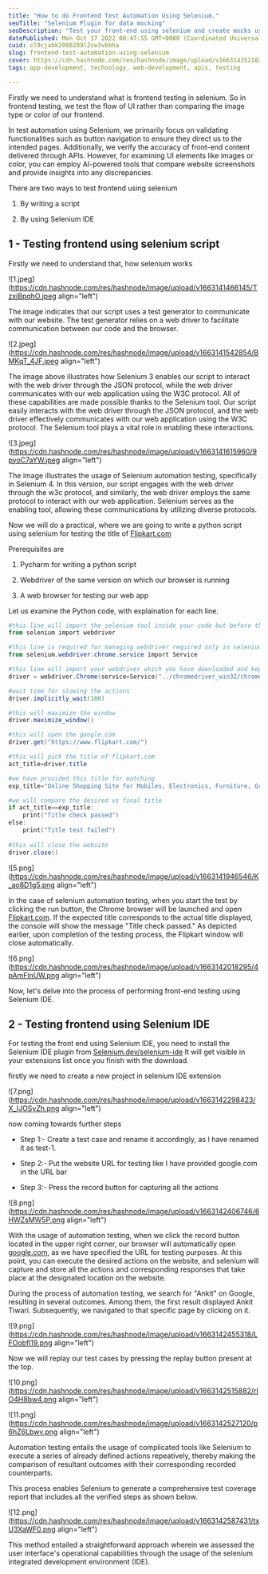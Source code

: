 ```yaml
---
title: "How to do Frontend Test Automation Using Selenium."
seoTitle: "Selenium Plugin for data mocking"
seoDescription: "Test your front-end using selenium and create mocks using Keploy"
datePublished: Mon Oct 17 2022 08:47:55 GMT+0000 (Coordinated Universal Time)
cuid: cl9cjabk2000209l2cw3vbbha
slug: frontend-test-automation-using-selenium
cover: https://cdn.hashnode.com/res/hashnode/image/upload/v1663143521824/QMS4c_lHZ.png
tags: app-development, technology, web-development, apis, testing

---
```


Firstly we need to understand what is frontend testing in selenium. So in frontend testing, we test the flow of UI rather than comparing the image type or color of our frontend.

In test automation using Selenium, we primarily focus on validating functionalities such as button navigation to ensure they direct us to the intended pages. Additionally, we verify the accuracy of front-end content delivered through APIs. However, for examining UI elements like images or color, you can employ AI-powered tools that compare website screenshots and provide insights into any discrepancies.

There are two ways to test frontend using selenium

1. By writing a script
    
2. By using Selenium IDE
    

## 1 - Testing frontend using selenium script

Firstly we need to understand that, how selenium works

![1.jpeg](https://cdn.hashnode.com/res/hashnode/image/upload/v1663141466145/TzxjBpqhO.jpeg align="left")

The image indicates that our script uses a test generator to communicate with our website. The test generator relies on a web driver to facilitate communication between our code and the browser.

![2.jpeg](https://cdn.hashnode.com/res/hashnode/image/upload/v1663141542854/BMKqT_4JF.jpeg align="left")

The image above illustrates how Selenium 3 enables our script to interact with the web driver through the JSON protocol, while the web driver communicates with our web application using the W3C protocol. All of these capabilities are made possible thanks to the Selenium tool. Our script easily interacts with the web driver through the JSON protocol, and the web driver effectively communicates with our web application using the W3C protocol. The Selenium tool plays a vital role in enabling these interactions.

![3.jpeg](https://cdn.hashnode.com/res/hashnode/image/upload/v1663141615960/9pyoC7aYW.jpeg align="left")

The image illustrates the usage of Selenium automation testing, specifically in Selenium 4. In this version, our script engages with the web driver through the w3c protocol, and similarly, the web driver employs the same protocol to interact with our web application. Selenium serves as the enabling tool, allowing these communications by utilizing diverse protocols.

Now we will do a practical, where we are going to write a python script using selenium for testing the title of [Flipkart.com](http://Flipkart.com)

Prerequisites are

1. Pycharm for writing a python script
    
2. Webdriver of the same version on which our browser is running
    
3. A web browser for testing our web app
    

Let us examine the Python code, with explaination for each line.

```powershell
#this line will import the selenium tool inside your code but before that, you need to download it in your pycharm by going in files->settings->projects 
from selenium import webdriver

#this line is required for managing webdriver required only in selenium 4  
from selenium.webdriver.chrome.service import Service

#this line will import your webdriver which you have downloaded and kept in this project folder
driver = webdriver.Chrome(service=Service("../chromedriver_win32/chromedriver.exe"))

#wait time for slowing the actions
driver.implicitly_wait(100)

#this will maximize the window
driver.maximize_window()

#this will open the google.com
driver.get("https://www.flipkart.com/")

#this will pick the title of flipkart.com 
act_title=driver.title

#we have provided this title for matching
exp_title="Online Shopping Site for Mobiles, Electronics, Furniture, Grocery, Lifestyle, Books & More. Best Offers!"

#we will compare the desired vs final title  
if act_title==exp_title:
    print("Title check passed")
else:
    print("Title test failed")
    
#this will close the website    
driver.close()
```

![5.png](https://cdn.hashnode.com/res/hashnode/image/upload/v1663141946546/K_ao8D1g5.png align="left")

In the case of selenium automation testing, when you start the test by clicking the run button, the Chrome browser will be launched and open [Flipkart.com](http://Flipkart.com). If the expected title corresponds to the actual title displayed, the console will show the message "Title check passed." As depicted earlier, upon completion of the testing process, the Flipkart window will close automatically.

![6.png](https://cdn.hashnode.com/res/hashnode/image/upload/v1663142018295/4pAmFlnUW.png align="left")

Now, let's delve into the process of performing front-end testing using Selenium IDE.

## 2 - Testing frontend using Selenium IDE

For testing the front end using Selenium IDE, you need to install the Selenium IDE plugin from [Selenium.dev/selenium-ide](http://selenium.dev/selenium-ide) It will get visible in your extensions list once you finish with the download.

firstly we need to create a new project in selenium IDE extension

![7.png](https://cdn.hashnode.com/res/hashnode/image/upload/v1663142298423/X_IJOSyZh.png align="left")

now coming towards further steps

* Step 1:- Create a test case and rename it accordingly, as I have renamed it as test-1.
    
* Step 2:- Put the website URL for testing like I have provided google.com in the URL bar
    
* Step 3:- Press the record button for capturing all the actions
    

![8.png](https://cdn.hashnode.com/res/hashnode/image/upload/v1663142406746/6HWZsMW5P.png align="left")

With the usage of automation testing, when we click the record button located in the upper right corner, our browser will automatically open [google.com](http://google.com), as we have specified the URL for testing purposes. At this point, you can execute the desired actions on the website, and selenium will capture and store all the actions and corresponding responses that take place at the designated location on the website.

During the process of automation testing, we search for "Ankit" on Google, resulting in several outcomes. Among them, the first result displayed Ankit Tiwari. Subsequently, we navigated to that specific page by clicking on it.

![9.png](https://cdn.hashnode.com/res/hashnode/image/upload/v1663142455318/LFOobfl19.png align="left")

Now we will replay our test cases by pressing the replay button present at the top.

![10.png](https://cdn.hashnode.com/res/hashnode/image/upload/v1663142515882/rIO4H8bw4.png align="left")

![11.png](https://cdn.hashnode.com/res/hashnode/image/upload/v1663142527120/p6hZ6Lbwv.png align="left")

Automation testing entails the usage of complicated tools like Selenium to execute a series of already defined actions repeatively, thereby making the comparison of resultant outcomes with their corresponding recorded counterparts.

This process enables Selenium to generate a comprehensive test coverage report that includes all the verified steps as shown below.

![12.png](https://cdn.hashnode.com/res/hashnode/image/upload/v1663142587431/txU3XaWF0.png align="left")

This method entailed a straightforward approach wherein we assessed the user interface's operational capabilities through the usage of the selenium integrated development environment (IDE).